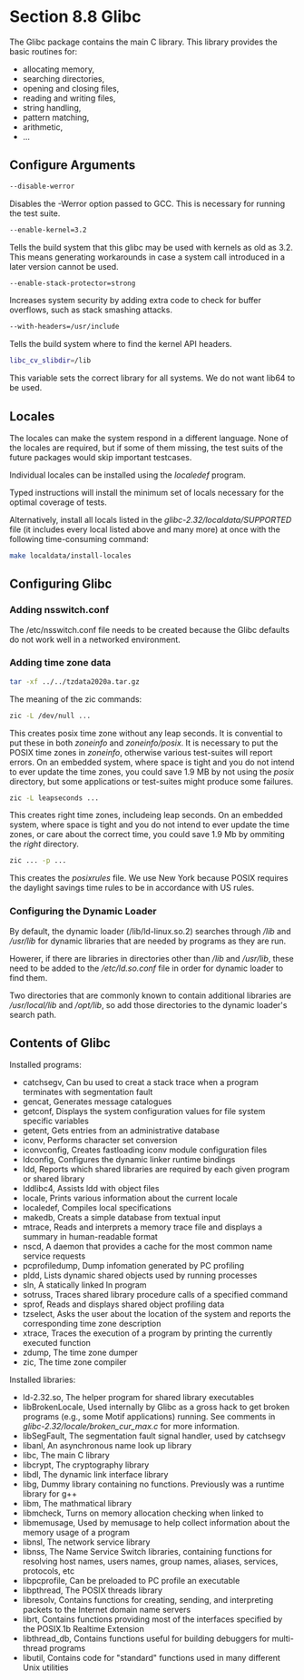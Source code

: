 # Section 8.8 Glibc

The Glibc package contains the main C library. This library provides the basic
routines for:
* allocating memory,
* searching directories,
* opening and closing files,
* reading and writing files,
* string handling,
* pattern matching,
* arithmetic,
* ...

## Configure Arguments
```bash
--disable-werror
```
Disables the -Werror option passed to GCC. This is necessary for running the
test suite.
```bash
--enable-kernel=3.2
```
Tells the build system that this glibc may be used with kernels as old as 3.2.
This means generating workarounds in case a system call introduced in a later
version cannot be used.
```bash
--enable-stack-protector=strong
```
Increases system security by adding extra code to check for buffer overflows,
such as stack smashing attacks.
```bash
--with-headers=/usr/include
```
Tells the build system where to find the kernel API headers.
```bash
libc_cv_slibdir=/lib
```
This variable sets the correct library for all systems. We do not want lib64 to
be used.

## Locales
The locales can make the system respond in a different language. None of the
locales are required, but if some of them missing, the test suits of the future
packages would skip important testcases.

Individual locales can be installed using the *localedef* program.

Typed instructions will install the minimum set of locals necessary for the
optimal coverage of tests.

Alternatively, install all locals listed in the *glibc-2.32/localdata/SUPPORTED*
file (it includes every local listed above and many more) at once with the
following time-consuming command:
```bash
make localdata/install-locales
```

## Configuring Glibc
### Adding nsswitch.conf
The /etc/nsswitch.conf file needs to be created because the Glibc defaults do
not work well in a networked environment.

### Adding time zone data
```bash
tar -xf ../../tzdata2020a.tar.gz
```

The meaning of the zic commands:
```bash
zic -L /dev/null ...
```
This creates posix time zone without any leap seconds. It is convential to put
these in both *zoneinfo* and *zoneinfo/posix*. It is necessary to put the POSIX
time zones in *zoneinfo*, otherwise various test-suites will report errors. On
an embedded system, where space is tight and you do not intend to ever update
the time zones, you could save 1.9 MB by not using the *posix* directory, but
some applications or test-suites might produce some failures.
```bash
zic -L leapseconds ...
```
This creates right time zones, includeing leap seconds. On an embedded system,
where space is tight and you do not intend to ever update the time zones, or
care about the correct time, you could save 1.9 Mb by ommiting the *right*
directory.
```bash
zic ... -p ...
```
This creates the *posixrules* file. We use New York because POSIX requires the
daylight savings time rules to be in accordance with US rules.

### Configuring the Dynamic Loader
By default, the dynamic loader (/lib/ld-linux.so.2) searches through */lib* and
*/usr/lib* for dynamic libraries that are needed by programs as they are run.

Howerer, if there are libraries in directories other than */lib* and */usr/lib*,
these need to be added to the */etc/ld.so.conf* file in order for dynamic loader
to find them.

Two directories that are commonly known to contain additional libraries are
*/usr/local/lib* and */opt/lib*, so add those directories to the dynamic
loader's search path.

## Contents of Glibc
Installed programs:
* catchsegv, Can bu used to creat a stack trace when a program terminates with
  segmentation fault
* gencat, Generates message catalogues
* getconf, Displays the system configuration values for file system specific
  variables
* getent, Gets entries from an administrative database
* iconv, Performs character set conversion
* iconvconfig, Creates fastloading iconv module configuration files
* ldconfig, Configures the dynamic linker runtime bindings
* ldd, Reports which shared libraries are required by each given program or
  shared library
* lddlibc4, Assists ldd with object files
* locale, Prints various information about the current locale
* localedef, Compiles local specifications
* makedb, Creats a simple database from textual input
* mtrace, Reads and interprets a memory trace file and displays a summary in
  human-readable format
* nscd, A daemon that provides a cache for the most common name service requests
* pcprofiledump, Dump infomation generated by PC profiling
* pldd, Lists dynamic shared objects used by running processes
* sln, A statically linked ln program
* sotruss, Traces shared library procedure calls of a specified command
* sprof, Reads and displays shared object profiling data
* tzselect, Asks the user about the location of the system and reports the
  corresponding time zone description
* xtrace, Traces the execution of a program by printing the currently executed
  function
* zdump, The time zone dumper
* zic, The time zone compiler

Installed libraries:
* ld-2.32.so, The helper program for shared library executables
* libBrokenLocale, Used internally by Glibc as a gross hack to get broken
  programs (e.g., some Motif applications) running. See comments in
  *glibc-2.32/locale/broken\_cur\_max.c* for more information.
* libSegFault, The segmentation fault signal handler, used by catchsegv
* libanl, An asynchronous name look up library
* libc, The main C library
* libcrypt, The cryptography library
* libdl, The dynamic link interface library
* libg, Dummy library containing no functions. Previously was a runtime library
  for g++
* libm, The mathmatical library
* libmcheck, Turns on memory allocation checking when linked to
* libmemusage, Used by memusage to help collect information about the memory
  usage of a program
* libnsl, The network service library
* libnss, The Name Service Switch libraries, containing functions for resolving
  host names, users names, group names, aliases, services, protocols, etc
* libpcprofile, Can be preloaded to PC profile an executable
* libpthread, The POSIX threads library
* libresolv, Contains functions for creating, sending, and interpreting packets
  to the Internet domain name servers
* librt, Contains functions providing most of the interfaces specified by the
  POSIX.1b Realtime Extension
* libthread\_db, Contains functions useful for building debuggers for
  multi-thread programs
* libutil, Contains code for "standard" functions used in many different Unix
  utilities
